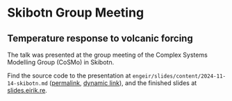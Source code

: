 # Skibotn Group Meeting

## Temperature response to volcanic forcing

The talk was presented at the group meeting of the Complex Systems Modelling Group
(CoSMo) in Skibotn.

Find the source code to the presentation at
`engeir/slides/content/2024-11-14-skibotn.md`
([permalink](https://github.com/engeir/slides/blob/29325f8ebc75ee3fdeebb23857e0533bf64be3e0/content/2023-11-16-skibotn.md),
[dynamic link](https://github.com/engeir/slides/blob/main/content/2024-11-14-skibotn.md)),
and the finished slides at
[slides.eirik.re](https://slides.eirik.re/2024-11-14-skibotn.html).
